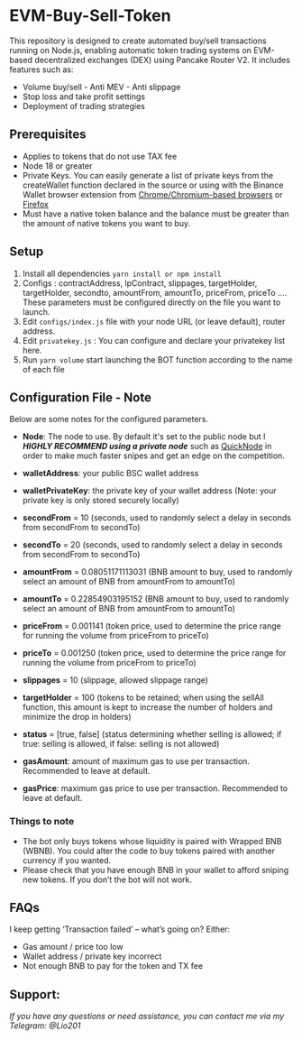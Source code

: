 # EVM-Buy-Sell-Token
This repository is designed to create automated buy/sell transactions running on Node.js, enabling automatic token trading systems on EVM-based decentralized exchanges (DEX) using Pancake Router V2. 
It includes features such as: 
+ Volume buy/sell - Anti MEV - Anti slippage 
+ Stop loss and take profit settings 
+ Deployment of trading strategies

## Prerequisites
- Applies to tokens that do not use TAX fee
- Node 18 or greater
- Private Keys. You can easily generate a list of private keys from the createWallet function declared in the source or
using with the Binance Wallet browser extension from [Chrome/Chromium-based browsers](https://chrome.google.com/webstore/detail/binance-wallet/fhbohimaelbohpjbbldcngcnapndodjp) or [Firefox](https://addons.mozilla.org/en-US/firefox/addon/binance-chain/)
- Must have a native token balance and the balance must be greater than the amount of native tokens you want to buy.

## Setup
1)	Install all dependencies `yarn install or npm install`
2)  Configs : contractAddress, lpContract, slippages, targetHolder, targetHolder, secondto, amountFrom, amountTo, priceFrom, priceTo …. These parameters must be configured directly on the file you want to launch.
3)	Edit `configs/index.js` file with your node URL (or leave default), router address.
4)	Edit `privatekey.js` : You can configure and declare your privatekey list here.
5)	Run `yarn volume` start launching the BOT function according to the name of each file

## Configuration File - Note

Below are some notes for the configured parameters.

- **Node**: The node to use. By default it's set to the public node but I **_HIGHLY RECOMMEND using a private node_** such as [QuickNode](https://www.quicknode.com?tap_a=67226-09396e&tap_s=2709976-ea3298&utm_source=affiliate&utm_campaign=generic&utm_content=affiliate_landing_page&utm_medium=generic) in order to make much faster snipes and get an edge on the competition.

- **walletAddress**: your public BSC wallet address
- **walletPrivateKey**: the private key of your wallet address (Note: your private key is only stored securely locally)
- **secondFrom** = 10 (seconds, used to randomly select a delay in seconds from secondFrom to secondTo)
- **secondTo** = 20 (seconds, used to randomly select a delay in seconds from secondFrom to secondTo)
- **amountFrom** = 0.08051171113031 (BNB amount to buy, used to randomly select an amount of BNB from amountFrom to amountTo)
- **amountTo** = 0.22854903195152 (BNB amount to buy, used to randomly select an amount of BNB from amountFrom to amountTo)
- **priceFrom** = 0.001141 (token price, used to determine the price range for running the volume from priceFrom to priceTo)
- **priceTo** = 0.001250 (token price, used to determine the price range for running the volume from priceFrom to priceTo)
- **slippages** = 10 (slippage, allowed slippage range)
- **targetHolder** = 100 (tokens to be retained; when using the sellAll function, this amount is kept to increase the number of holders and minimize the drop in holders)
- **status** = [true, false] (status determining whether selling is allowed; if true: selling is allowed, if false: selling is not allowed)
- **gasAmount**: amount of maximum gas to use per transaction. Recommended to leave at default.
- **gasPrice**: maximum gas price to use per transaction. Recommended to leave at default.

### Things to note

-	The bot only buys tokens whose liquidity is paired with Wrapped BNB (WBNB). You could alter the code to buy tokens paired with another currency if you wanted.
-	Please check that you have enough BNB in your wallet to afford sniping new tokens. If you don’t the bot will not work.

## FAQs

I keep getting ‘Transaction failed’ – what’s going on?
Either:
-	Gas amount / price too low
-	Wallet address / private key incorrect
-	Not enough BNB to pay for the token and TX fee

## Support:

*If you have any questions or need assistance, you can contact me via my Telegram: @Lio201*



